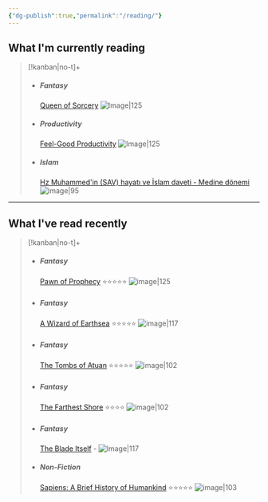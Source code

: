 ```yaml
---
{"dg-publish":true,"permalink":"/reading/"}
---
```


## What I'm currently reading
> [!kanban|no-t]+ 
> - ##### Fantasy
> 	[Queen of Sorcery](https://www.goodreads.com/book/show/587582.Queen_of_Sorcery)
> 	![Image|125](https://m.media-amazon.com/images/I/71BI-HVZv3L._AC_UF1000,1000_QL80_.jpg)
> - ##### Productivity
>	[Feel-Good Productivity](https://www.goodreads.com/book/show/142402923-feel-good-productivity?ac=1&from_search=true&qid=42b4KtHhOp&rank=1)
>	![Image|125](https://images-na.ssl-images-amazon.com/images/S/compressed.photo.goodreads.com/books/1689695229i/142402923.jpg)
> - ##### Islam
> 	[Hz Muhammed'in (SAV) hayatı ve İslam daveti - Medine dönemi](https://www.kitapyurdu.com/kitap/mekke-ve-medine-donemi-2-cilt-hz-muhammedin-sav-hayati-ve-islam-daveti/76607.html&manufacturer_id=6934)
> 	![image|95](https://cdn1.dokuzsoft.com/u/kitapburada/img/b/h/z/hz-muhammedin-hayati-ve-islam-daveti-cilt-296da8ef02a4111c512c48079a308318f.jpg)

---
## What I've read recently
> [!kanban|no-t]+ 
> - ##### Fantasy
> 	[Pawn of Prophecy](https://www.goodreads.com/book/show/44659.Pawn_of_Prophecy)
> 	⭐️⭐️⭐️⭐️⭐️
> 	![image|125](https://m.media-amazon.com/images/I/71BI-HVZv3L._AC_UF1000,1000_QL80_.jpg)
> - ##### Fantasy
> 	[A Wizard of Earthsea](https://www.goodreads.com/book/show/13642.A_Wizard_of_Earthsea)
> 	⭐️⭐️⭐️⭐️⭐️
> 	![image|117](https://m.media-amazon.com/images/I/81VxGPk9YFL._AC_UF1000,1000_QL80_.jpg)
> - ##### Fantasy
> 	[The Tombs of Atuan](https://www.goodreads.com/book/show/13662.The_Tombs_of_Atuan)
> 	⭐️⭐️⭐️⭐️⭐️
> 	![image|102](https://m.media-amazon.com/images/I/81jbJdygqcL._AC_UF1000,1000_QL80_.jpg)
> - ##### Fantasy
> 	[The Farthest Shore](https://www.goodreads.com/book/show/13667.The_Farthest_Shore)
> 	⭐️⭐️⭐️⭐️
> 	![image|102](https://m.media-amazon.com/images/I/71fvjKuiXqL._AC_UF1000,1000_QL80_.jpg)
> - ##### Fantasy
> 	[The Blade Itself](https://www.goodreads.com/book/show/944073)
> 	\-
> 	![Image|117](https://m.media-amazon.com/images/I/51bOdgp6-wL.jpg)
> - ##### Non-Fiction
> 	[Sapiens: A Brief History of Humankind](https://www.goodreads.com/en/book/show/23692271)
> 	⭐️⭐️⭐️⭐️⭐️
> 	![image|103](https://images-na.ssl-images-amazon.com/images/S/compressed.photo.goodreads.com/books/1595674533i/23692271.jpg)